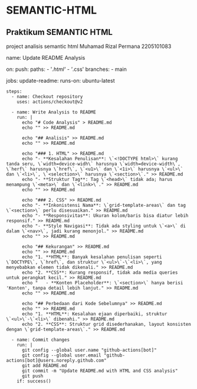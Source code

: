 # SEMANTIC-HTML

## Praktikum SEMANTIC HTML
project analisis semantic html
Muhamad Rizal Permana 2205101083

name: Update README Analysis

on:
  push:
    paths:
      - '*.html'
      - '*.css'
    branches:
      - main

jobs:
  update-readme:
    runs-on: ubuntu-latest

    steps:
      - name: Checkout repository
        uses: actions/checkout@v2

      - name: Write Analysis to README
        run: |
          echo "# Code Analysis" > README.md
          echo "" >> README.md
          
          echo "## Analisis" >> README.md
          echo "" >> README.md
          
          echo "### 1. HTML" >> README.md
          echo "- **Kesalahan Penulisan**: \`<!DOCTYPE html>\` kurang tanda seru, \`width=device-widh\` harusnya \`width=device-width\`, \`herf\` harusnya \`href\`, \`<u1>\` dan \`<1i>\` harusnya \`<ul>\` dan \`<li>\`, \`<selection>\` harusnya \`<section>\`." >> README.md
          echo "- **Struktur Tag**: Tag \`<head>\` tidak ada; harus menampung \`<meta>\` dan \`<link>\`." >> README.md
          echo "" >> README.md
          
          echo "### 2. CSS" >> README.md
          echo "- **Inkonistensi Nama**: \`grid-template-areas\` dan tag \`<section>\` perlu disesuaikan." >> README.md
          echo "- **Responsivitas**: Ukuran kolom/baris bisa diatur lebih responsif." >> README.md
          echo "- **Style Navigasi**: Tidak ada styling untuk \`<a>\` di dalam \`<nav>\`, jadi kurang menonjol." >> README.md
          echo "" >> README.md

          echo "## Kekurangan" >> README.md
          echo "" >> README.md
          echo "1. **HTML**: Banyak kesalahan penulisan seperti \`DOCTYPE\`, \`href\`, dan struktur \`<ul>\`-\`<li>\`, yang menyebabkan elemen tidak dikenali." >> README.md
          echo "2. **CSS**: Kurang responsif, tidak ada media queries untuk perangkat kecil." >> README.md
          echo "   - **Konten Placeholder**: \`<section>\` hanya berisi 'Konten', tanpa detail lebih lanjut." >> README.md
          echo "" >> README.md
          
          echo "## Perbedaan dari Kode Sebelumnya" >> README.md
          echo "" >> README.md
          echo "1. **HTML**: Kesalahan ejaan diperbaiki, struktur \`<ul>\`-\`<li>\` dibenahi." >> README.md
          echo "2. **CSS**: Struktur grid disederhanakan, layout konsisten dengan \`grid-template-areas\`." >> README.md

      - name: Commit changes
        run: |
          git config --global user.name "github-actions[bot]"
          git config --global user.email "github-actions[bot]@users.noreply.github.com"
          git add README.md
          git commit -m "Update README.md with HTML and CSS analysis"
          git push
        if: success()
